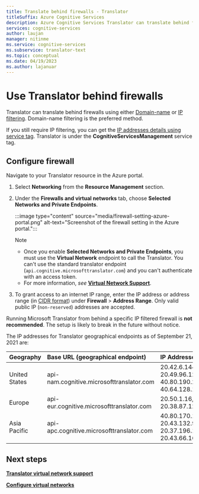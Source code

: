 ```yaml
---
title: Translate behind firewalls - Translator
titleSuffix: Azure Cognitive Services
description: Azure Cognitive Services Translator can translate behind firewalls using either domain-name or IP filtering.
services: cognitive-services
author: laujan
manager: nitinme
ms.service: cognitive-services
ms.subservice: translator-text
ms.topic: conceptual
ms.date: 04/19/2023
ms.author: lajanuar
---
```


# Use Translator behind firewalls

Translator can translate behind firewalls using either [Domain-name](../../firewall/dns-settings.md#configure-dns-proxy---azure-portal) or [IP filtering](#configure-firewall). Domain-name filtering is the preferred method.

If you still require IP filtering, you can get the [IP addresses details using service tag](../../virtual-network/service-tags-overview.md#discover-service-tags-by-using-downloadable-json-files). Translator is under the **CognitiveServicesManagement** service tag.

## Configure firewall

 Navigate to your Translator resource in the Azure portal.

1. Select **Networking** from the **Resource Management** section.
1. Under the **Firewalls and virtual networks** tab, choose **Selected Networks and Private Endpoints**.

   :::image type="content" source="media/firewall-setting-azure-portal.png" alt-text="Screenshot of the firewall setting in the Azure portal.":::

   > [!NOTE]
   >
   > * Once you enable **Selected Networks and Private Endpoints**, you must use the **Virtual Network** endpoint to call the Translator. You can't use the standard translator endpoint (`api.cognitive.microsofttranslator.com`) and you can't authenticate with an access token.
   > * For more information, *see* [**Virtual Network Support**](reference/v3-0-reference.md#virtual-network-support).

1. To grant access to an internet IP range, enter the IP address or address range (in [CIDR format](https://tools.ietf.org/html/rfc4632)) under **Firewall** > **Address Range**. Only valid public IP (`non-reserved`) addresses are accepted.

Running Microsoft Translator from behind a specific IP filtered firewall is **not recommended**. The setup is likely to break in the future without notice.

The IP addresses for Translator geographical endpoints as of September 21, 2021 are:

|Geography|Base URL (geographical endpoint)|IP Addresses|
|:--|:--|:--|
|United States|api-nam.cognitive.microsofttranslator.com|20.42.6.144, 20.49.96.128, 40.80.190.224, 40.64.128.192|
|Europe|api-eur.cognitive.microsofttranslator.com|20.50.1.16, 20.38.87.129|
|Asia Pacific|api-apc.cognitive.microsofttranslator.com|40.80.170.160, 20.43.132.96, 20.37.196.160, 20.43.66.16|

## Next steps

[**Translator virtual network support**](reference/v3-0-reference.md#virtual-network-support)

[**Configure virtual networks**](../cognitive-services-virtual-networks.md#grant-access-from-an-internet-ip-range)